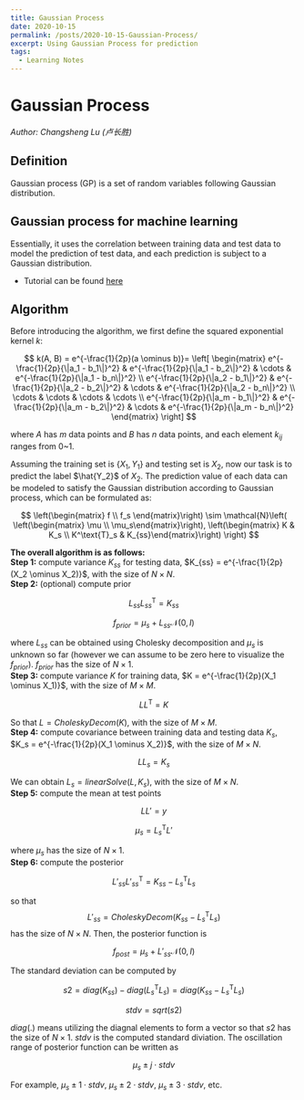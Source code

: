 ```yaml
---
title: Gaussian Process
date: 2020-10-15
permalink: /posts/2020-10-15-Gaussian-Process/
excerpt: Using Gaussian Process for prediction
tags:
  - Learning Notes
---
```


# Gaussian Process  
*Author: Changsheng Lu (卢长胜)*

## Definition
Gaussian process (GP) is a set of random variables following Gaussian distribution.  

## Gaussian process for machine learning  
Essentially, it uses the correlation between training data and test data to model the prediction of test data, and each prediction is subject to a Gaussian distribution.  
- Tutorial can be found [here](https://katbailey.github.io/post/gaussian-processes-for-dummies/) 

## Algorithm
Before introducing the algorithm, we first define the squared exponential kernel $k$:

$$
k(A, B) = e^{-\frac{1}{2p}(a \ominus b)}= \left[ \begin{matrix}
  e^{-\frac{1}{2p}{\|a_1 - b_1\|}^2} & e^{-\frac{1}{2p}{\|a_1 - b_2\|}^2} & \cdots & e^{-\frac{1}{2p}{\|a_1 - b_n\|}^2} \\
  e^{-\frac{1}{2p}{\|a_2 - b_1\|}^2} & e^{-\frac{1}{2p}{\|a_2 - b_2\|}^2} & \cdots & e^{-\frac{1}{2p}{\|a_2 - b_n\|}^2} \\
  \cdots        & \cdots        & \cdots & \cdots        \\
  e^{-\frac{1}{2p}{\|a_m - b_1\|}^2} & e^{-\frac{1}{2p}{\|a_m - b_2\|}^2} & \cdots & e^{-\frac{1}{2p}{\|a_m - b_n\|}^2} 
\end{matrix} \right]
$$

where $A$ has $m$ data points and $B$ has $n$ data points, and each element $k_{ij}$ ranges from 0~1.  

Assuming the training set is $\{X_1, Y_1\}$ and testing set is $X_2$, now our task is to predict the label $\hat{Y_2}$ of $X_2$. The prediction value of each data can be modeled to satisfy the Gaussian distribution according to Gaussian process, which can be formulated as:

$$
\left(\begin{matrix}
  f \\ f_s
\end{matrix}\right)
\sim 
\mathcal{N}\left( \left(\begin{matrix} \mu \\ \mu_s\end{matrix}\right), \left(\begin{matrix} K & K_s \\ K^\text{T}_s & K_{ss}\end{matrix}\right) \right)
$$  

**The overall algorithm is as follows:**  
**Step 1:** compute variance $K_{ss}$ for testing data, $K_{ss} = e^{-\frac{1}{2p}(X_2 \ominus X_2)}$, with the size of $N \times N$.  
**Step 2:** (optional) compute prior

$$L_{ss}L^{\text{T}}_{ss} = K_{ss}$$

$$f_{prior} = \mu_s + L_{ss}\mathcal{N}(0, I)$$

where $L_{ss}$ can be obtained using Cholesky decomposition and $\mu_s$ is unknown so far (however we can assume to be zero here to visualize the $f_{prior}$). $f_{prior}$ has the size of $N \times 1$.  
**Step 3:** compute variance $K$ for training data, $K = e^{-\frac{1}{2p}(X_1 \ominus X_1)}$, with the size of $M \times M$.

$$LL^{\text{T}} = K$$

So that $L = CholeskyDecom(K)$, with the size of $M \times M$.  
**Step 4:** compute covariance between training data and testing data $K_s$, $K_s = e^{-\frac{1}{2p}(X_1 \ominus X_2)}$, with the size of $M \times N$. 

$$LL_{s} = K_s$$

We can obtain $L_{s}=linearSolve(L, K_s)$, with the size of $M \times N$.  
**Step 5:** compute the mean at test points

$$LL'=y$$

$$\mu_s = L^{\text{T}}_sL'$$

where $\mu_s$ has the size of $N \times 1$.  
**Step 6:** compute the posterior

$$L'_{ss}L'^{\text{T}}_{ss} = K_{ss}-L^{\text{T}}_sL_{s}$$

so that 
$$L'_{ss}=CholeskyDecom(K_{ss}-L^{\text{T}}_sL_s)$$
has the size of $N \times N$. Then, the posterior function is
<!-- $L'_{ss}=CholeskyDecom(K_{ss}-L^{\text{T}}_sL_s)$, with the size of $N \times N$. The posterior function is  -->

$$f_{post} = \mu_s + L'_{ss}\mathcal{N}(0, I)$$

The standard deviation can be computed by

$$s2=diag(K_{ss}) - diag(L^{\text{T}}_sL_s)=diag(K_{ss}-L^{\text{T}}_sL_{s})$$  

$$stdv = sqrt(s2)$$

$diag(.)$ means utilizing the diagnal elements to form a vector so that $s2$ has the size of $N \times 1$. $stdv$ is the computed standard diviation. The oscillation range of posterior function can be written as

$$\mu_s \pm j\cdot stdv$$

For example, $\mu_s \pm 1\cdot stdv$, $\mu_s \pm 2\cdot stdv$, $\mu_s \pm 3\cdot stdv$, etc.  

<!-- Not use symbol ** in latex as it will cause error when posting in github.io. For example, $\mu_{s} \pm 1*stdv$, $\mu_{s} \pm 2*stdv$, $\mu_{s} \pm 3*stdv$, etc. -->






